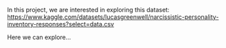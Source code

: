 In this project, we are interested in exploring this dataset: https://www.kaggle.com/datasets/lucasgreenwell/narcissistic-personality-inventory-responses?select=data.csv

Here we can explore...
